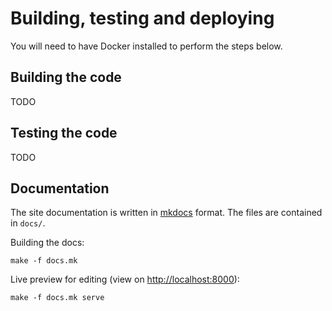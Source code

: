 <!--
Copyright 2019 The Kubernetes Authors.

Licensed under the Apache License, Version 2.0 (the "License");
you may not use this file except in compliance with the License.
You may obtain a copy of the License at

     http://www.apache.org/licenses/LICENSE-2.0

Unless required by applicable law or agreed to in writing, software
distributed under the License is distributed on an "AS IS" BASIS,
WITHOUT WARRANTIES OR CONDITIONS OF ANY KIND, either express or implied.
See the License for the specific language governing permissions and
limitations under the License.
-->

# Building, testing and deploying

You will need to have Docker installed to perform the steps below.

## Building the code

TODO

## Testing the code

TODO

## Documentation

The site documentation is written in [mkdocs][mkdocs] format. The files are
contained in `docs/`.

Building the docs:

```shell
make -f docs.mk
```

Live preview for editing (view on [http://localhost:8000]()):

```shell
make -f docs.mk serve
```

[mkdocs]: https://www.mkdocs.org/

